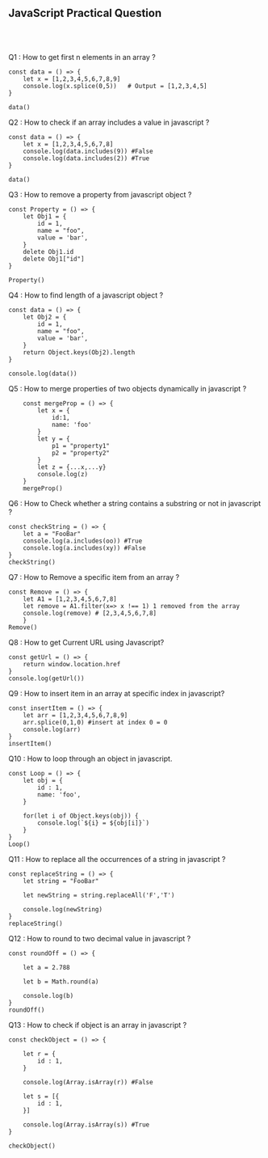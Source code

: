 ## JavaScript Practical Question

<br />
<br />

Q1 : How to get first n elements in an array ?

    const data = () => {
        let x = [1,2,3,4,5,6,7,8,9]
        console.log(x.splice(0,5))   # Output = [1,2,3,4,5]
    }

    data()

Q2 : How to check if an array includes a value in javascript ?

    const data = () => {
        let x = [1,2,3,4,5,6,7,8]
        console.log(data.includes(9)) #False
        console.log(data.includes(2)) #True
    }

    data()


Q3 : How to remove a property from javascript object ?

    const Property = () => {
        let Obj1 = {
            id = 1,
            name = "foo",
            value = 'bar',
        }
        delete Obj1.id
        delete Obj1["id"]
    }

    Property()

Q4 : How to find length of a javascript object ?

    const data = () => {
        let Obj2 = {
            id = 1,
            name = "foo",
            value = 'bar',
        }
        return Object.keys(Obj2).length
    }

    console.log(data())

Q5 : How to merge properties of two objects dynamically in javascript ?

        const mergeProp = () => {
            let x = {
                id:1,
                name: 'foo'
            }
            let y = {
                p1 = "property1"
                p2 = "property2"
            }
            let z = {...x,...y}
            console.log(z) 
        }
        mergeProp()

Q6 : How to Check whether a string contains a substring or not in javascript ?

    const checkString = () => {
        let a = "FooBar"
        console.log(a.includes(oo)) #True
        console.log(a.includes(xy)) #False
    }
    checkString()

Q7 : How to Remove a specific item from an array ?

    const Remove = () => {
        let A1 = [1,2,3,4,5,6,7,8]
        let remove = A1.filter(x=> x !== 1) 1 removed from the array
        console.log(remove) # [2,3,4,5,6,7,8]
        }
    Remove()

Q8 : How to get Current URL using Javascript?

    const getUrl = () => {
        return window.location.href
    }
    console.log(getUrl())

Q9 : How to insert item in an array at specific index in javascript?

    const insertItem = () => {
        let arr = [1,2,3,4,5,6,7,8,9]
        arr.splice(0,1,0) #insert at index 0 = 0
        console.log(arr)
    }
    insertItem()

Q10 : How to loop through an object in javascript.

    const Loop = () => {
        let obj = {
            id : 1,
            name: 'foo',
        }

        for(let i of Object.keys(obj)) {
            console.log(`${i} = ${obj[i]}`)
        }
    }
    Loop()

Q11 : How to replace all the occurrences of a string in javascript ?

    const replaceString = () => {
        let string = "FooBar"

        let newString = string.replaceAll('F','T')

        console.log(newString)
    }
    replaceString()

Q12 : How to round to two decimal value in javascript ?

    const roundOff = () => {
        
        let a = 2.788
        
        let b = Math.round(a)

        console.log(b)
    }
    roundOff()

Q13 : How to check if object is an array in javascript ?

    const checkObject = () => {

        let r = {
            id : 1,
        }

        console.log(Array.isArray(r)) #False

        let s = [{
            id : 1,
        }]

        console.log(Array.isArray(s)) #True
    }

    checkObject()